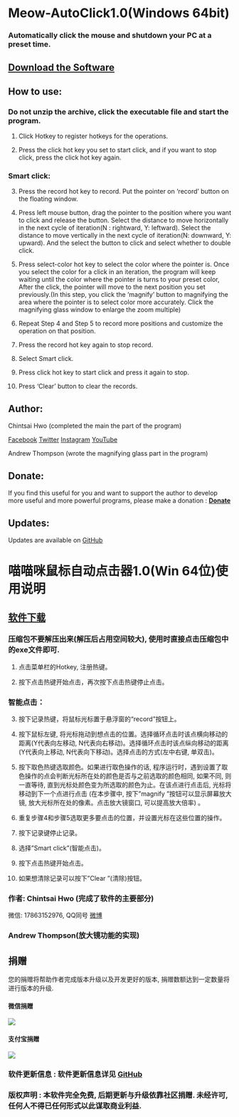 # Meow-AutoClick1.0(Windows 64bit)
### Automatically click the mouse and shutdown your PC at a preset time.
## [Download the Software](https://drive.google.com/open?id=1nMhzmiawp6LExnaBsTZfsEl2jGQqCNYj)
## How to use:
### Do not unzip the archive, click the executable file and start the program.
1. Click Hotkey to register hotkeys for the operations.

2. Press the click hot key you set to start click, and if you want to stop click, press the click hot key again.

### Smart click:

3. Press the record hot key to record. Put the pointer on ‘record’ button on the floating window.

4. Press left mouse button, drag the pointer to the position where you want to click and release the button. Select the distance to move horizontally in the next cycle of iteration(N : rightward, Y: leftward). Select the distance to move vertically in the next cycle of iteration(N: downward, Y: upward). And the select the button to click and select whether to double click.

5. Press select-color hot key to select the color where the pointer is. Once you select the color for a click in an iteration, the program will keep waiting until the color where the pointer is turns to your preset color, After the click, the pointer will move to the next position you set previously.(In this step, you click the ‘magnify’ button to magnifying the area where the pointer is to select color more accurately. Click the magnifying glass window to enlarge the zoom multiple)

6. Repeat Step 4 and Step 5 to record more positions and customize the operation on that position.

7. Press the record hot key again to stop record.

8. Select Smart click.

9. Press click hot key to start click and press it again to stop.

10. Press ‘Clear’ button to clear the records.

## Author: 
Chintsai Hwo (completed the main the part of the program)

[Facebook](https://www.facebook.com/ChintsaiHwo)    [Twitter](https://twitter.com/ChintsaiHwo)    [Instagram](https://www.instagram.com/jcglqm/)     [YouTube](https://www.youtube.com/channel/UCMt0affgpxiqz18fEekiDgQ?view_as=subscriber)

Andrew Thompson (wrote the magnifying glass part in the program)

## Donate:

If you find this useful for you and want to support the author to develop more useful and more powerful programs, please make a donation : **[Donate](https://www.paypal.me/Chintsai)**
## Updates:
Updates are available on [GitHub](https://github.com/jcglqmoyx/Meow-AutoClick)

# 喵喵咪鼠标自动点击器1.0(Win 64位)使用说明
## [软件下载](https://pan.baidu.com/s/1d42XrGRpXGwrVfLPQLNIBQ)
### 压缩包不要解压出来(解压后占用空间较大), 使用时直接点击压缩包中的exe文件即可.

1. 点击菜单栏的Hotkey, 注册热键。

2. 按下点击热键开始点击，再次按下点击热键停止点击。

### 智能点击：

3. 按下记录热键，将鼠标光标置于悬浮窗的“record”按钮上。

4. 按下鼠标左键, 将光标拖动到想点击的位置。选择循环点击时该点横向移动的距离(Y代表向左移动, N代表向右移动)。选择循环点击时该点纵向移动的距离(Y代表向上移动, N代表向下移动)。选择点击的方式(左中右键, 单双击)。

5. 按下取色热键选取颜色。如果进行取色操作的话, 程序运行时，遇到设置了取色操作的点会判断光标所在处的颜色是否与之前选取的颜色相同, 如果不同, 则一直等待, 直到光标处颜色变为所选取的颜色为止。在该点进行点击后, 光标将移动到下一个点进行点击 (在本步骤中, 按下”magnify ”按钮可以显示屏幕放大镜, 放大光标所在处的像素。点击放大镜窗口, 可以提高放大倍率) 。

6. 重复步骤4和步骤5选取更多要点击的位置，并设置光标在这些位置的操作。

7. 按下记录键停止记录。

8. 选择”Smart click”(智能点击)。

9. 按下点击热键开始点击。

10. 如果想清除记录可以按下”Clear ”(清除)按钮。

### 作者: Chintsai Hwo (完成了软件的主要部分)
   微信: 17863152976, QQ同号    [微博](https://www.weibo.com/u/5530569595)
### Andrew Thompson(放大镜功能的实现)

## 捐赠 
   您的捐赠将帮助作者完成版本升级以及开发更好的版本, 捐赠数额达到一定数量将进行版本的升级.

#### 微信捐赠 
![](https://github.com/jcglqmoyx/Meow-AutoClick_1.0_Windows_64bit/blob/master/donate/WeChat.jpg)

#### 支付宝捐赠
![](https://github.com/jcglqmoyx/Meow-AutoClick_1.0_Windows_64bit/blob/master/donate/Alipay.jpg)

### 软件更新信息 : 软件更新信息详见 [GitHub](https://github.com/jcglqmoyx/Meow-AutoClick_1.0_Windows_64bit)

### 版权声明 : 本软件完全免费, 后期更新与升级依靠社区捐赠. 未经许可, 任何人不得已任何形式以此谋取商业利益.
